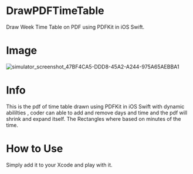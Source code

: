# DrawPDFTimeTable
Draw Week Time Table on PDF using PDFKit in iOS Swift.


# Image
![simulator_screenshot_47BF4CA5-DDD8-45A2-A244-975A65AEBBA1](https://user-images.githubusercontent.com/60485055/153341493-552c73ce-75d4-4ea6-9ade-1318caac6a50.png)
# Info 
This is the pdf of time table drawn using PDFKit in iOS Swift with dynamic abililties , coder can able to add and remove days and time and the pdf will shrink and expand itself. The Rectangles where based on minutes of the time.
# How to Use 
Simply add it to your Xcode and play with it.
